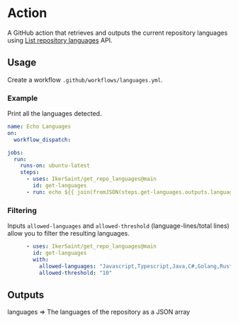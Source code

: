 # Action

A GitHub action that retrieves and outputs the current repository languages using [List repository languages](https://docs.github.com/en/rest/repos/repos#list-repository-languages) API.

## Usage
Create a workflow `.github/workflows/languages.yml`.

### Example
Print all the languages detected.
```yml
name: Echo Languages
on:
  workflow_dispatch:

jobs:
  run:
    runs-on: ubuntu-latest
    steps:
      - uses: IkerSaint/get_repo_languages@main
        id: get-languages
      - run: echo ${{ join(fromJSON(steps.get-languages.outputs.languages), ',') }}
```

### Filtering
Inputs `allowed-languages` and `allowed-threshold` (language-lines/total lines) allow you to filter the resulting languages.
```yml
      - uses: IkerSaint/get_repo_languages@main
        id: get-languages
        with:
          allowed-languages: "Javascript,Typescript,Java,C#,Golang,Rust,Python"
          allowed-threshold: "10"
```

## Outputs

languages => The languages of the repository as a JSON array
